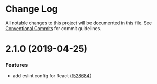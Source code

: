 # Change Log

All notable changes to this project will be documented in this file.
See [Conventional Commits](https://conventionalcommits.org) for commit guidelines.

# 2.1.0 (2019-04-25)


### Features

* add eslint config for React ([f528684](https://github.com/gurunavi-creators/eslint-config-gnavi/commit/f528684))
